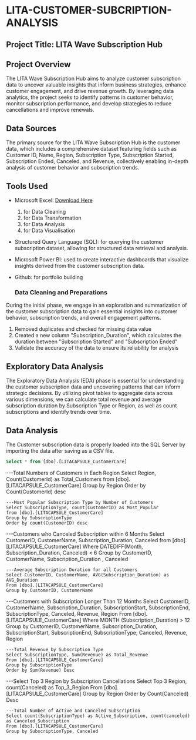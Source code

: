 # LITA-CUSTOMER-SUBCRIPTION-ANALYSIS

## Project Title: LITA Wave Subscription Hub

## Project Overview
The LITA Wave Subscription Hub aims to analyze customer subscription data to uncover valuable insights that inform business strategies, enhance customer engagement, and drive revenue growth. By leveraging data analytics, the project seeks to identify patterns in customer behavior, monitor subscription performance, and develop strategies to reduce cancellations and improve renewals.

## Data Sources
The primary source for the LITA Wave Subscription Hub is the customer data, which includes a comprehensive dataset featuring fields such as Customer ID, Name, Region, Subscription Type, Subscription Started, Subscription Ended, Canceled, and Revenue, collectively enabling in-depth analysis of customer behavior and subscription trends.

## Tools Used
- Microsoft Excel: [Download Here](https://www.microsoft.com)
  1. for Data Cleaning
  2. for  Data Transformation 
  3. for Data Analysis
  4. for Data Visualisation

- Structured Query Language (SQL): for querying the customer subscription dataset, allowing for structured data retrieval and analysis.
- Microsoft Power BI: used to create interactive dashboards that visualize insights derived from the customer subscription data.
- Github: for portfolio building

  ### Data Cleaning and Preparations
 During the initial phase, we engage in an exploration and summarization of the customer subscription data to gain essential insights into customer behavior, subscription trends, and overall engagement patterns.
  1. Removed duplicates and checked for missing data value
  2. Created a new column "Subscription_Duration", which calculates the duration between "Subscription Started" and "Subscription Ended"
  3. Validate the accuracy of the data to ensure its reliability for analysis
  
## Exploratory Data Analysis
The Exploratory Data Analysis (EDA) phase is essential for understanding the customer subscription data and uncovering patterns that can inform strategic decisions. By utilizing pivot tables to aggregate data across various dimensions, we can calculate total revenue and average subscription duration by Subscription Type or Region, as well as count subscriptions and identify trends over time.

## Data Analysis
The Customer subscription data is properly loaded into the SQL Server by importing the data after saving as a CSV file.
```SQL
Select * from [dbo].[LITACAPSULE_CustomerCare]
```
---Total Numbers of Customers in Each Region
Select Region, Count(CustomerId) as Total_Customers
from [dbo].[LITACAPSULE_CustomerCare]
Group by Region
Order by Count(CustomerId) desc
```
---Most Popular Subscription Type by Number of Customers
Select SubscriptionType, count(CustomerID) as Most_Popular
from [dbo].[LITACAPSULE_CustomerCare]
Group by SubscriptionType
Order by count(CustomerID) desc
```
---Customers who Canceled Subscription within 6 Months
Select CustomerID, CustomerName, Subscription_Duration, Canceled
from [dbo].[LITACAPSULE_CustomerCare]
Where DATEDIFF(Month, Subscription_Duration, Canceled) < 6
Group by CustomerID, CustomerName, Subscription_Duration , Canceled
```
---Average Subscription Duration for all Customers
Select CustomerID, CustomerName, AVG(Subscription_Duration) as AVG_Duration
From [dbo].[LITACAPSULE_CustomerCare]
Group by CustomerID, CustomerName
```
---Customers with Subscription Longer Than 12 Months
Select CustomerID, CustomerName, Subscription_Duration, SubscriptionStart, SubscriptionEnd, SubscriptionType, Canceled, Revenue, Region
From [dbo].[LITACAPSULE_CustomerCare]
Where MONTH (Subscription_Duration) > 12
Group by CustomerID, CustomerName, Subscription_Duration, SubscriptionStart, SubscriptionEnd, SubscriptionType, Canceled, Revenue, Region
```
---Total Revenue by Subscription Type
Select SubscriptionType, Sum(Revenue) as Total_Revenue
From [dbo].[LITACAPSULE_CustomerCare]
Group by SubscriptionType
Order by Sum(Revenue) Desc
```
---Select Top 3 Region by Subscription Cancellations
Select Top 3 Region, count(Canceled) as Top_3_Region
From [dbo].[LITACAPSULE_CustomerCare]
Group by Region
Order by Count(Canceled) Desc
```
---Total Number of Active and Canceled Subscription
Select count(SubscriptionType) as Active_Subscription, count(canceled) as Canceled_Subscription
From [dbo].[LITACAPSULE_CustomerCare]
Group by SubscriptionType, Canceled
```
